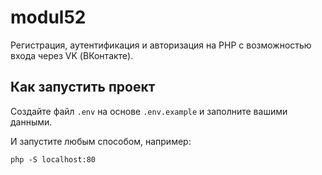 # modul52

Регистрация, аутентификация и авторизация на PHP с возможностью входа через VK (ВКонтакте).

## Как запустить проект

Создайте файл `.env` на основе `.env.example` и заполните вашими данными.

И запустите любым способом, например:

`php -S localhost:80`
